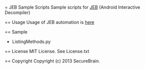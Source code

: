 = JEB Sample Scripts
Sample scripts for [JEB](http://www.android-decompiler.com/index.php) (Android Interactive Decompiler)

== Usage
Usage of JEB automation is [here](http://www.android-decompiler.com/manual.php#automation)

== Sample
- ListingMethods.py

== License
MIT License. See License.txt

== Copyright
Copyright (c) 2013 SecureBrain.
